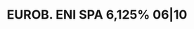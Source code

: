 ---
layout: asset
title: EUROB. ENI SPA 6,125% 06|10                                 
isin: XS0112278303
---